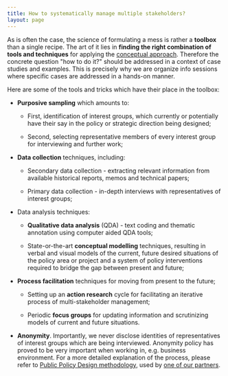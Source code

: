```yaml
---
title: How to systematically manage multiple stakeholders?
layout: page
---
```


As is often the case, the science of formulating a mess is rather a **toolbox** than a single recipe. The art of it lies in **finding the right combination of tools and techniques** for applying the <a href="{{ site.baseurl}}/content/what">conceptual approach</a>. Therefore the concrete question "how to do it?" should be addressed in a context of case studies and examples. This is precisely why we are organize info sessions where specific cases are addressed in a hands-on manner.

Here are some of the tools and tricks which have their place in the toolbox:

* **Purposive sampling** which amounts to: 

	* First, identification of interest groups, which currently or potentially have their say in the policy or strategic direction being designed;
	
	* Second, selecting representative members of every interest group for interviewing and further work;

* **Data collection** techniques, including:
	
	* Secondary data collection - extracting relevant information from available historical reports, memos and technical papers;
	
	* Primary data collection - in-depth interviews with representatives of interest groups;

* Data analysis techniques:
	
	* **Qualitative data analysis** (QDA) - text coding and thematic annotation using computer aided QDA tools;
	
	* State-or-the-art **conceptual modelling** techniques, resulting in verbal and visual models of the current, future desired situations of the policy area or project and a system of policy interventions required to bridge the gap between present and future;

* **Process facilitation** techniques for moving from present to the future;

	* Setting up an **action research** cycle for facilitating an iterative process of multi-stakeholder management;

	* Periodic **focus groups** for updating information and scrutinizing models of current and future situations. 

* **Anonymity**. Importantly, we never disclose identities of representatives of interest groups which are being interviewed. Anonymity policy has proved to be very important when working in, e.g. business environment. For a more detailed explanation of the process, please refer to <a href="http://www.erc.lt/userfiles/about-public-policy-design-methodology.pdf">Public Policy Design methodology</a>, used by <a href="http://www.erc.lt/en">one of our partners</a>.